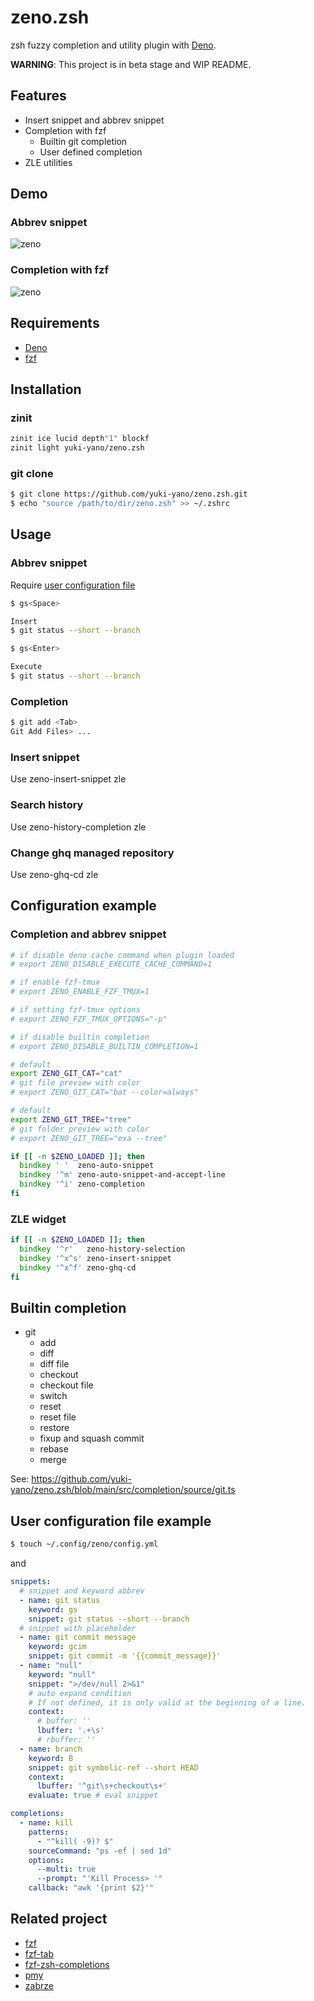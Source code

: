 # zeno.zsh

zsh fuzzy completion and utility plugin with [Deno](https://deno.land/).

**WARNING**: This project is in beta stage and WIP README.

## Features

- Insert snippet and abbrev snippet
- Completion with fzf
  - Builtin git completion
  - User defined completion
- ZLE utilities

## Demo

### Abbrev snippet

![zeno](https://user-images.githubusercontent.com/5423775/119225771-e0dfda80-bb40-11eb-8001-f5b575e29707.gif "zeno")

### Completion with fzf

![zeno](https://user-images.githubusercontent.com/5423775/119226132-aaa35a80-bb42-11eb-9b90-1071fce1fc7d.gif "zeno")

## Requirements

- [Deno](https://deno.land/)
- [fzf](https://github.com/junegunn/fzf)

## Installation

### zinit

```zsh
zinit ice lucid depth"1" blockf
zinit light yuki-yano/zeno.zsh
```

### git clone

```sh
$ git clone https://github.com/yuki-yano/zeno.zsh.git
$ echo "source /path/to/dir/zeno.zsh" >> ~/.zshrc
```

## Usage

### Abbrev snippet

Require [user configuration file](#user-configuration-file-example)

```sh
$ gs<Space>

Insert
$ git status --short --branch
```

```sh
$ gs<Enter>

Execute
$ git status --short --branch
```

### Completion

```sh
$ git add <Tab>
Git Add Files> ...
```

### Insert snippet

Use zeno-insert-snippet zle

### Search history

Use zeno-history-completion zle

### Change ghq managed repository

Use zeno-ghq-cd zle

## Configuration example

### Completion and abbrev snippet

```zsh
# if disable deno cache command when plugin loaded
# export ZENO_DISABLE_EXECUTE_CACHE_COMMAND=1

# if enable fzf-tmux
# export ZENO_ENABLE_FZF_TMUX=1

# if setting fzf-tmux options
# export ZENO_FZF_TMUX_OPTIONS="-p"

# if disable builtin completion
# export ZENO_DISABLE_BUILTIN_COMPLETION=1

# default
export ZENO_GIT_CAT="cat"
# git file preview with color
# export ZENO_GIT_CAT="bat --color=always"

# default
export ZENO_GIT_TREE="tree"
# git folder preview with color
# export ZENO_GIT_TREE="exa --tree"

if [[ -n $ZENO_LOADED ]]; then
  bindkey ' '  zeno-auto-snippet
  bindkey '^m' zeno-auto-snippet-and-accept-line
  bindkey '^i' zeno-completion
fi
```

### ZLE widget

```zsh
if [[ -n $ZENO_LOADED ]]; then
  bindkey '^r'   zeno-history-selection
  bindkey '^x^s' zeno-insert-snippet
  bindkey '^x^f' zeno-ghq-cd
fi
```

## Builtin completion

- git
  - add
  - diff
  - diff file
  - checkout
  - checkout file
  - switch
  - reset
  - reset file
  - restore
  - fixup and squash commit
  - rebase
  - merge

See: https://github.com/yuki-yano/zeno.zsh/blob/main/src/completion/source/git.ts

## User configuration file example

```sh
$ touch ~/.config/zeno/config.yml
```

and

```yaml
snippets:
  # snippet and keyword abbrev
  - name: git status
    keyword: gs
    snippet: git status --short --branch
  # snippet with placeholder
  - name: git commit message
    keyword: gcim
    snippet: git commit -m '{{commit_message}}'
  - name: "null"
    keyword: "null"
    snippet: ">/dev/null 2>&1"
    # auto expand condition
    # If not defined, it is only valid at the beginning of a line.
    context:
      # buffer: '' 
      lbuffer: '.+\s'
      # rbuffer: ''
  - name: branch
    keyword: B
    snippet: git symbolic-ref --short HEAD
    context:
      lbuffer: '^git\s+checkout\s+'
    evaluate: true # eval snippet

completions:
  - name: kill
    patterns: 
      - "^kill( -9)? $"
    sourceCommand: "ps -ef | sed 1d"
    options:
      --multi: true
      --prompt: "'Kill Process> '"
    callback: "awk '{print $2}'"
```

## Related project

- [fzf](https://github.com/junegunn/fzf)
- [fzf-tab](https://github.com/Aloxaf/fzf-tab)
- [fzf-zsh-completions](https://github.com/chitoku-k/fzf-zsh-completions)
- [pmy](https://github.com/relastle/pmy/)
- [zabrze](https://github.com/Ryooooooga/zabrze)
